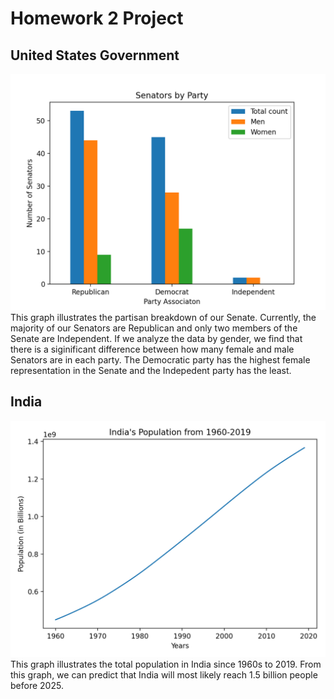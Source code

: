 # Homework 2 Project
## United States Government
![Senators](senators.png)
<addr> This graph illustrates the partisan breakdown of our Senate. Currently, the majority of our Senators are Republican and only two members of the Senate are Independent. If we analyze the data by gender, we find that there is a siginificant difference between how many female and male Senators are in each party. The Democratic party has the highest female representation in the Senate and the Indepedent party has the least. </addr>

## India
![India's populations](india_pop.png)
<addr> This graph illustrates the total population in India since 1960s to 2019. From this graph, we can predict that India will most likely reach 1.5 billion people before 2025. </addr>